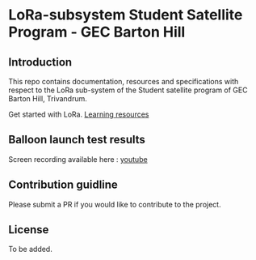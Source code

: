# LoRa-subsystem Student Satellite Program - GEC Barton Hill

## Introduction
This repo contains documentation, resources and  specifications with respect to the LoRa sub-system of the Student satellite program of GEC Barton Hill, Trivandrum.

Get started with LoRa.
[Learning resources](resources/intro.md)


## Balloon launch test results

Screen recording available here : [youtube](https://youtu.be/4W4Ye6ssbbk)

## Contribution guidline
Please submit a PR if you would like to contribute to the project. 

## License
To be added.
